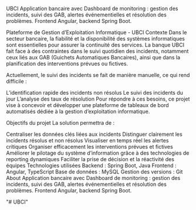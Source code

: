 UBCI
Application bancaire avec Dashboard de monitoring : gestion des incidents, suivi des GAB, alertes événementielles et résolution des problèmes. Frontend Angular, backend Spring Boot.

Plateforme de Gestion d’Exploitation Informatique - UBCI
Contexte
Dans le secteur bancaire, la fiabilité et la disponibilité des systèmes informatiques sont essentielles pour assurer la continuité des services. La banque UBCI fait face à des contraintes dans le suivi quotidien des incidents, notamment ceux liés aux GAB (Guichets Automatiques Bancaires), ainsi que dans la planification des interventions prévues ou fictives.

Actuellement, le suivi des incidents se fait de manière manuelle, ce qui rend difficile :

L’identification rapide des incidents non résolus
Le suivi des incidents du jour
L’analyse des taux de résolution
Pour répondre à ces besoins, ce projet vise à concevoir et développer une plateforme de tableaux de bord automatisés dédiée à la gestion d’exploitation informatique.

Objectifs du projet
La solution permettra de :

Centraliser les données clés liées aux incidents
Distinguer clairement les incidents résolus et non résolus
Visualiser en temps réel les alertes critiques
Organiser efficacement les interventions prévues et fictives
Améliorer le pilotage du système d’information grâce à des technologies de reporting dynamiques
Faciliter la prise de décision et la réactivité des équipes
Technologies utilisées
Backend : Spring Boot, Java
Frontend : Angular, TypeScript
Base de données : MySQL
Gestion des versions : Git
About
Application bancaire avec Dashboard de monitoring : gestion des incidents, suivi des GAB, alertes événementielles et résolution des problèmes. Frontend Angular, backend Spring Boot.


"# UBCI" 
